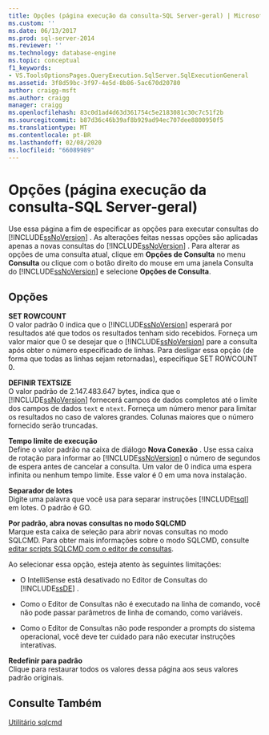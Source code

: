 ```yaml
---
title: Opções (página execução da consulta-SQL Server-geral) | Microsoft Docs
ms.custom: ''
ms.date: 06/13/2017
ms.prod: sql-server-2014
ms.reviewer: ''
ms.technology: database-engine
ms.topic: conceptual
f1_keywords:
- VS.ToolsOptionsPages.QueryExecution.SqlServer.SqlExecutionGeneral
ms.assetid: 3f8d59bc-3f97-4e5d-8b86-5ac670d20780
author: craigg-msft
ms.author: craigg
manager: craigg
ms.openlocfilehash: 83c0d1ad4d63d361754c5e2183081c30c7c51f2b
ms.sourcegitcommit: b87d36c46b39af8b929ad94ec707dee8800950f5
ms.translationtype: MT
ms.contentlocale: pt-BR
ms.lasthandoff: 02/08/2020
ms.locfileid: "66089989"
---
```

# <a name="options-query-execution-sql-server-general-page"></a>Opções (página execução da consulta-SQL Server-geral)
  Use essa página a fim de especificar as opções para executar consultas do [!INCLUDE[ssNoVersion](../includes/ssnoversion-md.md)] . As alterações feitas nessas opções são aplicadas apenas a novas consultas do [!INCLUDE[ssNoVersion](../includes/ssnoversion-md.md)] . Para alterar as opções de uma consulta atual, clique em **Opções de Consulta** no menu **Consulta** ou clique com o botão direito do mouse em uma janela Consulta do [!INCLUDE[ssNoVersion](../includes/ssnoversion-md.md)] e selecione **Opções de Consulta**.  
  
## <a name="options"></a>Opções  
 **SET ROWCOUNT**  
 O valor padrão 0 indica que o [!INCLUDE[ssNoVersion](../includes/ssnoversion-md.md)] esperará por resultados até que todos os resultados tenham sido recebidos. Forneça um valor maior que 0 se desejar que o [!INCLUDE[ssNoVersion](../includes/ssnoversion-md.md)] pare a consulta após obter o número especificado de linhas. Para desligar essa opção (de forma que todas as linhas sejam retornadas), especifique SET ROWCOUNT 0.  
  
 **DEFINIR TEXTSIZE**  
 O valor padrão de 2.147.483.647 bytes, indica que o [!INCLUDE[ssNoVersion](../includes/ssnoversion-md.md)] fornecerá campos de dados completos até o limite dos campos de dados `text` e `ntext`. Forneça um número menor para limitar os resultados no caso de valores grandes. Colunas maiores que o número fornecido serão truncadas.  
  
 **Tempo limite de execução**  
 Define o valor padrão na caixa de diálogo **Nova Conexão** . Use essa caixa de rotação para informar ao [!INCLUDE[ssNoVersion](../includes/ssnoversion-md.md)] o número de segundos de espera antes de cancelar a consulta. Um valor de 0 indica uma espera infinita ou nenhum tempo limite. Esse valor é 0 em uma nova instalação.  
  
 **Separador de lotes**  
 Digite uma palavra que você usa para separar instruções [!INCLUDE[tsql](../includes/tsql-md.md)] em lotes. O padrão é GO.  
  
 **Por padrão, abra novas consultas no modo SQLCMD**  
 Marque esta caixa de seleção para abrir novas consultas no modo SQLCMD. Para obter mais informações sobre o modo SQLCMD, consulte [editar scripts SQLCMD com o editor de consultas](../relational-databases/scripting/edit-sqlcmd-scripts-with-query-editor.md).  
  
 Ao selecionar essa opção, esteja atento às seguintes limitações:  
  
-   O IntelliSense está desativado no Editor de Consultas do [!INCLUDE[ssDE](../includes/ssde-md.md)] .  
  
-   Como o Editor de Consultas não é executado na linha de comando, você não pode passar parâmetros de linha de comando, como variáveis.  
  
-   Como o Editor de Consultas não pode responder a prompts do sistema operacional, você deve ter cuidado para não executar instruções interativas.  
  
 **Redefinir para padrão**  
 Clique para restaurar todos os valores dessa página aos seus valores padrão originais.  
  
## <a name="see-also"></a>Consulte Também  
 [Utilitário sqlcmd](../tools/sqlcmd-utility.md)  
  
  
